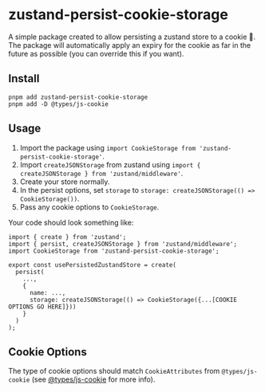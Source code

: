 # zustand-persist-cookie-storage
A simple package created to allow persisting a zustand store to a cookie 🙂. The package will automatically apply an expiry for the cookie as far in the future as possible (you can override this if you want).

## Install
```shell
pnpm add zustand-persist-cookie-storage
pnpm add -D @types/js-cookie
```

## Usage
1. Import the package using `import CookieStorage from 'zustand-persist-cookie-storage'`.
2. Import `createJSONStorage` from zustand using `import { createJSONStorage } from 'zustand/middleware'`.
3. Create your store normally.
4. In the persist options, set `storage` to `storage: createJSONStorage(() => CookieStorage())`.
5. Pass any cookie options to `CookieStorage`.

Your code should look something like:
```
import { create } from 'zustand';
import { persist, createJSONStorage } from 'zustand/middleware';
import CookieStorage from 'zustand-persist-cookie-storage';

export const usePersistedZustandStore = create(
  persist(
    ...,
    {
      name: ...,
      storage: createJSONStorage(() => CookieStorage({...[COOKIE OPTIONS GO HERE]}))
    }
  )
);
```

## Cookie Options
The type of cookie options should match `CookieAttributes` from `@types/js-cookie` (see [@types/js-cookie](https://www.npmjs.com/package/@types/js-cookie) for more info).
